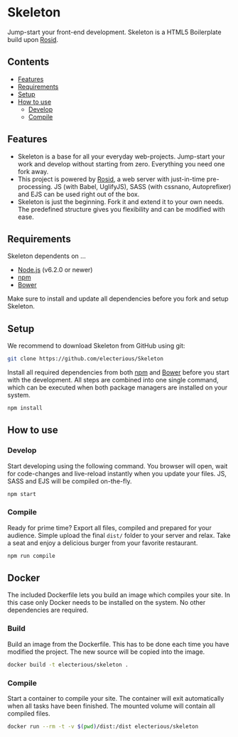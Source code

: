# Skeleton

Jump-start your front-end development. Skeleton is a HTML5 Boilerplate build upon [Rosid](https://github.com/electerious/Rosid).

## Contents

- [Features](#features)
- [Requirements](#requirements)
- [Setup](#setup)
- [How to use](#how-to-use)
	- [Develop](#develop)
	- [Compile](#compile)

## Features

- Skeleton is a base for all your everyday web-projects. Jump-start your work and develop without starting from zero. Everything you need one fork away.
- This project is powered by [Rosid](https://github.com/electerious/Rosid), a web server with just-in-time pre-processing. JS (with Babel, UglifyJS), SASS (with cssnano, Autoprefixer) and EJS can be used right out of the box.
- Skeleton is just the beginning. Fork it and extend it to your own needs. The predefined structure gives you flexibility and can be modified with ease.

## Requirements

Skeleton dependents on …

- [Node.js](https://nodejs.org/en/) (v6.2.0 or newer)
- [npm](https://www.npmjs.com)
- [Bower](http://bower.io)

Make sure to install and update all dependencies before you fork and setup Skeleton.

## Setup

We recommend to download Skeleton from GitHub using git:

```sh
git clone https://github.com/electerious/Skeleton
```

Install all required dependencies from both [npm](https://www.npmjs.com) and [Bower](http://bower.io) before you start with the development. All steps are combined into one single command, which can be executed when both package managers are installed on your system.

```sh
npm install
```

## How to use

### Develop

Start developing using the following command. You browser will open, wait for code-changes and live-reload instantly when you update your files. JS, SASS and EJS will be compiled on-the-fly.

```sh
npm start
```

### Compile

Ready for prime time? Export all files, compiled and prepared for your audience. Simple upload the final `dist/` folder to your server and relax. Take a seat and enjoy a delicious burger from your favorite restaurant.

```sh
npm run compile
```

## Docker

The included Dockerfile lets you build an image which compiles your site. In this case only Docker needs to be installed on the system. No other dependencies are required.

### Build

Build an image from the Dockerfile. This has to be done each time you have modified the project. The new source will be copied into the image.

```sh
docker build -t electerious/skeleton .
```

### Compile

Start a container to compile your site. The container will exit automatically when all tasks have been finished. The mounted volume will contain all compiled files.


```sh
docker run --rm -t -v $(pwd)/dist:/dist electerious/skeleton
```